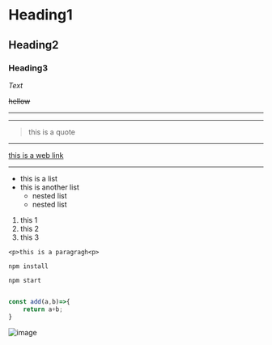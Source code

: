 # Heading1
## Heading2
### Heading3


*Text* 

<!-- strikeTrough -->
~~hellow~~ 

<!-- horizontal line -->

---

____

<!-- Block quote -->
>this is a quote

___
<!-- links -->
[this is a web link](http://google.com)

---
<!-- List -->

* this is a list
* this is another list
  * nested list
  * nested list

 <!-- ordered list -->
 1. this 1
 2. this 2 
 3. this 3

<!-- code block -->
`<p>this is a paragragh<p>`

```
npm install

npm start

```

```javascript

const add(a,b)=>{
    return a+b;
}

```



<!-- image -->

![image](http://image.png)


<!-- task list -->


